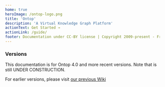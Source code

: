 ```yaml
---
home: true
heroImage: /ontop-logo.png
title: 'Ontop'
description: 'A Virtual Knowledge Graph Platform'
actionText: Get Started →
actionLink: /guide/
footer: Documentation under CC-BY license | Copyright 2009-present - Free University of Bozen-Bolzano
---
```


### Versions

This documentation is for Ontop 4.0 and more recent versions.
Note that is still UNDER CONSTRUCTION.

For earlier versions, please visit [our previous Wiki](https://github.com/ontop/ontop/wiki)
